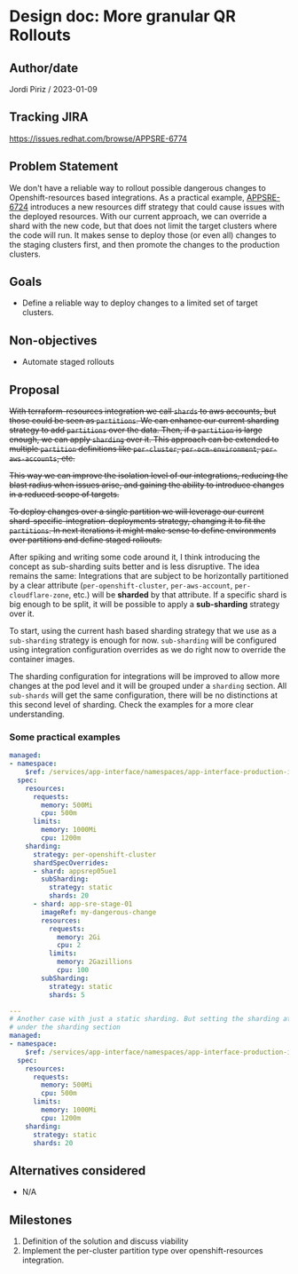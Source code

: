 # Design doc: More granular QR Rollouts

## Author/date

Jordi Piriz / 2023-01-09

## Tracking JIRA

https://issues.redhat.com/browse/APPSRE-6774

## Problem Statement

We don't have a reliable way to rollout possible dangerous changes to Openshift-resources based integrations.
As a practical example, [APPSRE-6724](https://issues.redhat.com/browse/APPSRE-6724) introduces a new resources diff strategy that could cause issues with the deployed resources. With our current approach, we can override a shard with the new code, but that does not limit the target clusters where the code will run. It makes sense to deploy those (or even all) changes to the staging clusters first, and then promote the changes to the production clusters.

## Goals

- Define a reliable way to deploy changes to a limited set of target clusters.

## Non-objectives

- Automate staged rollouts

## Proposal

~~With terraform-resources integration we call `shards` to aws accounts, but those could be seen as `partitions`. We can enhance our current sharding strategy to add `partitions` over the data. Then, if a `partition` is large enough, we can apply `sharding` over it. This approach can be extended to multiple `partition` definitions like `per-cluster`, `per-ocm-environment`, `per-aws-accounts`, etc.~~

~~This way we can improve the isolation level of our integrations, reducing the blast radius when issues arise, and gaining the ability to introduce changes in a reduced scope of targets.~~

~~To deploy changes over a single partition we will leverage our current shard-specific-integration-deployments strategy, changing it to fit the `partitions`. In next iterations it might make sense to define environments over partitions and define staged rollouts.~~

After spiking and writing some code around it, I think introducing the concept as sub-sharding suits better and is less disruptive. The idea remains the same: Integrations that are subject to be horizontally partitioned by a clear attribute (`per-openshift-cluster`, `per-aws-account`, `per-cloudflare-zone`, etc.) will be **sharded** by that attribute. If a specific shard is big enough to be split,
it will be possible to apply a **sub-sharding** strategy over it.

To start, using the current hash based sharding strategy that we use as a `sub-sharding` strategy is enough for now. `sub-sharding` will be configured using integration configuration overrides as we do right now to override the container images.

The sharding configuration for integrations will be improved to allow more changes at the pod level and it will be grouped under a `sharding` section. All `sub-shards` will get the same configuration, there will be no distinctions at this second level of sharding. Check the examples for a more clear understanding.

### Some practical examples

```yaml
managed:
- namespace:
    $ref: /services/app-interface/namespaces/app-interface-production-int.yml
  spec:
    resources:
      requests:
        memory: 500Mi
        cpu: 500m
      limits:
        memory: 1000Mi
        cpu: 1200m
    sharding:
      strategy: per-openshift-cluster
      shardSpecOverrides:
      - shard: appsrep05ue1
        subSharding:
          strategy: static
          shards: 20
      - shard: app-sre-stage-01
        imageRef: my-dangerous-change
        resources:
          requests:
            memory: 2Gi
            cpu: 2
          limits:
            memory: 2Gazillions
            cpu: 100
        subSharding:
          strategy: static
          shards: 5

---
# Another case with just a static sharding. But setting the sharding attributes
# under the sharding section
managed:
- namespace:
    $ref: /services/app-interface/namespaces/app-interface-production-int.yml
  spec:
    resources:
      requests:
        memory: 500Mi
        cpu: 500m
      limits:
        memory: 1000Mi
        cpu: 1200m
    sharding:
      strategy: static
      shards: 20

```


## Alternatives considered

- N/A

## Milestones

 1. Definition of the solution and discuss viability
 2. Implement the per-cluster partition type over openshift-resources integration.
